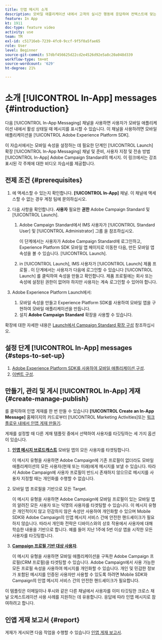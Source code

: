 ```yaml
---
title: 인앱 메시지 소개
description: 모바일 애플리케이션 내에서 고객의 실시간 행동에 응답하여 컨텍스트에 맞는 인앱 메시지를 사용자에게 표시하는 방법을 알아봅니다.
feature: In App
kt: 1911
doc-type: feature video
activity: use
team: TM
exl-id: c51716eb-7239-4fc0-9ccf-9f5f0a5fae65
role: User
level: Beginner
source-git-commit: 57dbf456625d22cd2e4526d92e5a8c20a048d339
workflow-type: tm+mt
source-wordcount: '629'
ht-degree: 21%

---
```


# 소개 [!UICONTROL In-App] messages {#introduction}

다음 [!UICONTROL In-App Messaging] 채널을 사용하면 사용자가 모바일 애플리케이션 내에서 활성 상태일 때 메시지를 표시할 수 있습니다. 이 채널을 사용하려면 모바일 애플리케이션을 [!UICONTROL Adobe Experience Platform SDK].

이 자습서에서는 모바일 속성을 설정하는 데 필요한 단계인 [!UICONTROL Launch] 확장 [!UICONTROL In-App Messaging] 채널 및 준비, 사용자 지정 및 전송 방법 [!UICONTROL In-App] Adobe Campaign Standard의 메시지. 이 링크에서는 강조 표시된 각 주제에 대한 비디오 자습서를 제공합니다.

## 전제 조건 {#prerequisites}

1. 에 액세스할 수 있는지 확인합니다. **[!UICONTROL In-App]** 채널. 이 채널에 액세스할 수 없는 경우 계정 팀에 문의하십시오.
1. 다음 사항을 확인합니다. **사용자** 필요한 **권한** Adobe Campaign Standard 및 [!UICONTROL Launch].

   1. Adobe Campaign Standard에서 IMS 사용자가 [!UICONTROL Standard User] 및 [!UICONTROL Administrator] 그룹 을 참조하십시오.

      이 단계에서는 사용자가 Adobe Campaign Standard에 로그인하고, Experience Platform SDK 모바일 앱 페이지로 이동한 다음, 만든 모바일 앱 속성을 볼 수 있습니다. [!UICONTROL Launch].

   1. in [!UICONTROL Launch], IMS 사용자가 [!UICONTROL Launch] 제품 프로필 . 이 단계에서는 사용자가 다음에 로그인할 수 있습니다 [!UICONTROL Launch] 를 클릭하여 속성을 만들고 확인합니다. 제품 프로필에는 회사 또는 속성에 설정된 권한이 없어야 하지만 사용자는 계속 로그인할 수 있어야 합니다.

1. Adobe Experience Platform Launch에서:

   1. 모바일 속성을 만들고 Experience Platform SDK를 사용하여 모바일 앱을 구현하여 모바일 애플리케이션을 만듭니다.
   1. 설치 **Adobe Campaign Standard** 확장을 사용할 수 있습니다.

확장에 대한 자세한 내용은 [Launch에서 Campaign Standard 확장 구성](https://aep-sdks.gitbook.io/docs/using-mobile-extensions/adobe-campaign-standard) 참조하십시오.

## 설정 단계 [!UICONTROL In-App] messages {#steps-to-set-up}

1. [Adobe Experience Platform SDK를 사용하여 모바일 애플리케이션 구성](/help/communication-channels/mobile/configure-mobile-apps-using-aep-sdk.md).
1. [이벤트 구성](/help/communication-channels/mobile/in-app/configure-events.md).

## 만들기, 관리 및 게시 [!UICONTROL In-App] 게재 {#create-manage-publish}

를 클릭하여 인앱 게재를 한 번 만들 수 있습니다 **[!UICONTROL Create an In-App Message]** 홈페이지의 카드로부터 [!UICONTROL Marketing Activities]또는 [워크플로우 내에서 인앱 게재 만들기](/help/communication-channels/mobile/in-app/in-app-activity.md).

게재를 설정할 때 다른 게재 템플릿 중에서 선택하여 사용자를 타깃팅하는 세 가지 옵션이 있습니다.

1. [**인앱 메시지 브로드캐스트**](/help/communication-channels/mobile/in-app/broadcast-in-app-message.md) 모바일 앱의 모든 사용자를 타겟팅합니다.

   이 메시지 유형을 사용하면 Adobe Campaign에 기존 프로필이 없더라도 모바일 애플리케이션의 모든 사용자(현재 또는 미래)에게 메시지를 보낼 수 있습니다. 따라서 Adobe Campaign에 사용자 프로필이 반드시 존재하지 않으므로 메시지를 사용자 지정할 때는 개인화를 수행할 수 없습니다.

1. 모바일 앱 프로필을 기반으로 모든 Target.

   이 메시지 유형을 사용하면 Adobe Campaign에 모바일 프로필이 있는 모바일 앱의 알려진 모든 사용자 또는 익명의 사용자를 타겟팅할 수 있습니다. 이 메시지 유형은 개인적이지 않고 민감하지 않은 속성만 사용하여 개인화할 수 있으며 Mobile SDK와 Adobe Campaign의 인앱 메시지 서비스 간에 안전한 핸드셰이크가 필요하지 않습니다. 따라서 개인화 전략은 디바이스와의 상호 작용에서 사용자에 대해 학습한 내용을 기반으로 합니다. 예를 들어 지난 1주에 5번 이상 앱을 시작한 모든 사용자를 타깃팅합니다.

1. [**Campaign 프로필 기반 대상 사용자**](/help/communication-channels/mobile/in-app/target-users-based-on-campaign-profile.md).

   이 메시지 유형을 사용하면 모바일 애플리케이션을 구독한 Adobe Campaign 프로필(CRM 프로필)을 타겟팅할 수 있습니다. Adobe Campaign에서 사용 가능한 모든 프로필 속성을 사용하여 메시지를 개인화할 수 있습니다. 개인 및 민감한 정보가 포함된 메시지를 인증된 사용자만 사용할 수 있도록 하려면 Mobile SDK와 Campaign의 인앱 메시지 서비스 간의 안전한 핸드셰이크가 필요합니다.

이 템플릿은 이메일이나 푸시와 같은 다른 채널에서 사용자를 이미 타깃팅한 크로스 채널 오케스트레이션 사용 사례를 지원하는 데 유용합니다. 응답에 따라 인앱 메시지로 참여하려고 합니다.

## 인앱 게재 보고서 {#report}

게재가 게시되면 다음 작업을 수행할 수 있습니다 [인앱 게재 보고서](/help/communication-channels/mobile/in-app/in-app-reporting.md).
